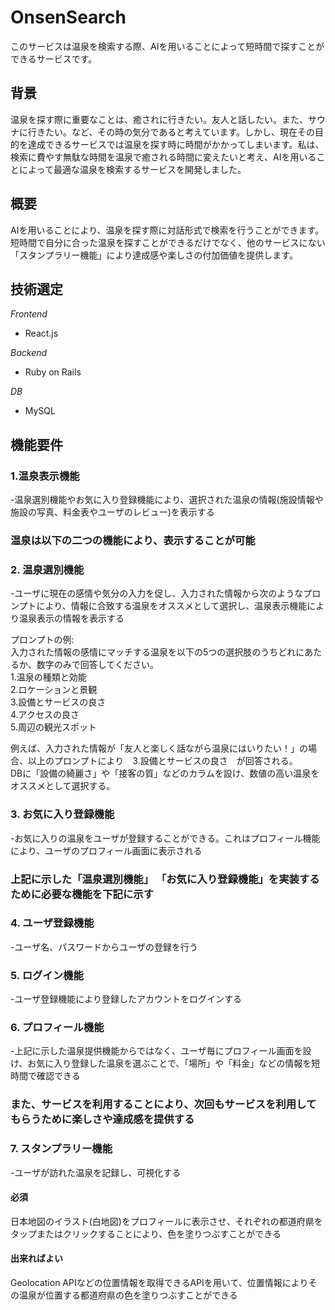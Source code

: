 # OnsenSearch
このサービスは温泉を検索する際、AIを用いることによって短時間で探すことができるサービスです。  
  
## 背景
温泉を探す際に重要なことは、癒されに行きたい。友人と話したい。また、サウナに行きたい。など、その時の気分であると考えています。しかし、現在その目的を達成できるサービスでは温泉を探す時に時間がかかってしまいます。私は、検索に費やす無駄な時間を温泉で癒される時間に変えたいと考え、AIを用いることによって最適な温泉を検索するサービスを開発しました。
## 概要
AIを用いることにより、温泉を探す際に対話形式で検索を行うことができます。短時間で自分に合った温泉を探すことができるだけでなく、他のサービスにない「スタンプラリー機能」により達成感や楽しさの付加価値を提供します。　

## 技術選定
*Frontend*
- React.js 

*Backend*
- Ruby on Rails

*DB*
-  MySQL 

## 機能要件

### 1.温泉表示機能
-温泉選別機能やお気に入り登録機能により、選択された温泉の情報(施設情報や施設の写真、料金表やユーザのレビュー)を表示する

###  温泉は以下の二つの機能により、表示することが可能

### 2. 温泉選別機能
-ユーザに現在の感情や気分の入力を促し、入力された情報から次のようなプロンプトにより、情報に合致する温泉をオススメとして選択し、温泉表示機能により温泉表示の情報を表示する

プロンプトの例:  
入力された情報の感情にマッチする温泉を以下の5つの選択肢のうちどれにあたるか、数字のみで回答してください。  
1.温泉の種類と効能  
2.ロケーションと景観  
3.設備とサービスの良さ  
4.アクセスの良さ  
5.周辺の観光スポット  

例えば、入力された情報が「友人と楽しく話ながら温泉にはいりたい！」の場合、以上のプロンプトにより　3.設備とサービスの良さ　が回答される。  
DBに「設備の綺麗さ」や「接客の質」などのカラムを設け、数値の高い温泉をオススメとして選択する。

### 3. お気に入り登録機能
-お気に入りの温泉をユーザが登録することができる。これはプロフィール機能により、ユーザのプロフィール画面に表示される  

### 上記に示した「温泉選別機能」 「お気に入り登録機能」を実装するために必要な機能を下記に示す

### 4. ユーザ登録機能
-ユーザ名、パスワードからユーザの登録を行う

### 5. ログイン機能
-ユーザ登録機能により登録したアカウントをログインする

### 6. プロフィール機能
-上記に示した温泉提供機能からではなく、ユーザ毎にプロフィール画面を設け、お気に入り登録した温泉を選ぶことで、「場所」や「料金」などの情報を短時間で確認できる


### また、サービスを利用することにより、次回もサービスを利用してもらうために楽しさや達成感を提供する

### 7. スタンプラリー機能  
-ユーザが訪れた温泉を記録し、可視化する

#### 必須
日本地図のイラスト(白地図)をプロフィールに表示させ、それぞれの都道府県をタップまたはクリックすることにより、色を塗りつぶすことができる

#### 出来ればよい
Geolocation APIなどの位置情報を取得できるAPIを用いて、位置情報によりその温泉が位置する都道府県の色を塗りつぶすことができる
